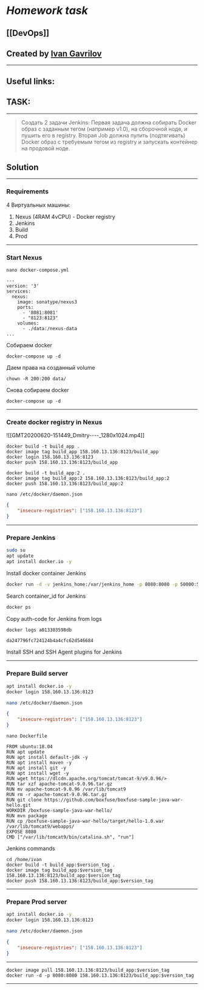 # ***Homework task***

## [[DevOps]]


## Created by [Ivan Gavrilov](https://github.com/ivangavrilov-viii)
---
## Useful links:



## TASK:
---
> Создать 2 задачи Jenkins: Первая задача должна собирать Docker образ с заданным тегом (например v1.0), на сборочной ноде, и пушить его в registry. Вторая Job должна пулить (подтягивать) Docker образ с требуемым тегом из registry и запускать контейнер на продовой ноде.

## Solution
---
### Requirements

4 Виртуальных машины:
1. Nexus (4RAM 4vCPU) - Docker registry
2. Jenkins
3. Build
4. Prod
---
### Start Nexus
```
nano docker-compose.yml
```

```
---
version: '3'
services:
  nexus:
    image: sonatype/nexus3
    ports:
      - '8081:8081'
      - "8123:8123"
    volumes:
      - ./data:/nexus-data
...
```

Собираем docker
```
docker-compose up -d
```

Даем права на созданный volume
```
chown -R 200:200 data/
```

Снова собираем docker
```
docker-compose up -d
```
---
### Create docker registry in Nexus
![[GMT20200620-151449_Dmitry----_1280x1024.mp4]]

```
docker build -t build_app .
docker image tag build_app 158.160.13.136:8123/build_app
docker login 158.160.13.136:8123
docker push 158.160.13.136:8123/build_app
```

```
docker build -t build_app:2 .
docker image tag build_app:2 158.160.13.136:8123/build_app:2
docker push 158.160.13.136:8123/build_app:2
```

```
nano /etc/docker/daemon.json
```

```JSON
{
	"insecure-registries": ["158.160.13.136:8123"]
}
```
---
### Prepare Jenkins
```bash
sudo su 
apt update
apt install docker.io -y
```

Install docker container Jenkins
```bash
docker run -d -v jenkins_home:/var/jenkins_home -p 8080:8080 -p 50000:50000 --restart=on-failure jenkins/jenkins:lts-jdk17
```

Search container_id for Jenkins
```bash
docker ps
```

Copy auth-code for Jenkins from logs
```bash
docker logs a013303598db 
```

```
da247796fc724124b4a4cfc62d546684
```

Install SSH and SSH Agent plugins for Jenkins

---
### Prepare Build server
```bash
apt install docker.io -y
docker login 158.160.13.136:8123
```

```bash
nano /etc/docker/daemon.json
```

```JSON
{
	"insecure-registries": ["158.160.13.136:8123"]
}
```

```
nano Dockerfile
```

```
FROM ubuntu:18.04  
RUN apt update  
RUN apt install default-jdk -y  
RUN apt install maven -y  
RUN apt install git -y  
RUN apt install wget -y  
RUN wget https://dlcdn.apache.org/tomcat/tomcat-9/v9.0.96/>  
RUN tar xzf apache-tomcat-9.0.96.tar.gz  
RUN mv apache-tomcat-9.0.96 /var/lib/tomcat9  
RUN rm -r apache-tomcat-9.0.96.tar.gz  
RUN git clone https://github.com/boxfuse/boxfuse-sample-java-war-hello.git  
WORKDIR /boxfuse-sample-java-war-hello/  
RUN mvn package  
RUN cp /boxfuse-sample-java-war-hello/target/hello-1.0.war /var/lib/tomcat9/webapps/  
EXPOSE 8080  
CMD ["/var/lib/tomcat9/bin/catalina.sh", "run"]
```

Jenkins commands
```
cd /home/ivan
docker build -t build_app:$version_tag .
docker image tag build_app:$version_tag 158.160.13.136:8123/build_app:$version_tag
docker push 158.160.13.136:8123/build_app:$version_tag
```
---
### Prepare Prod server
```bash
apt install docker.io -y
docker login 158.160.13.136:8123
```

```bash
nano /etc/docker/daemon.json
```

```JSON
{
	"insecure-registries": ["158.160.13.136:8123"]
}
```

---
```
docker image pull 158.160.13.136:8123/build_app:$version_tag
docker run -d -p 8080:8080 158.160.13.136:8123/build_app:$version_tag
```
---
